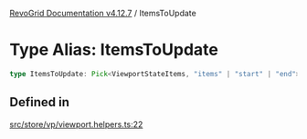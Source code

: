 [RevoGrid Documentation v4.12.7](README.md) / ItemsToUpdate

# Type Alias: ItemsToUpdate

```ts
type ItemsToUpdate: Pick<ViewportStateItems, "items" | "start" | "end">;
```

## Defined in

[src/store/vp/viewport.helpers.ts:22](https://github.com/revolist/revogrid/blob/435ff99a088c5c293d22eb08cc3e448f60f4eb56/src/store/vp/viewport.helpers.ts#L22)
